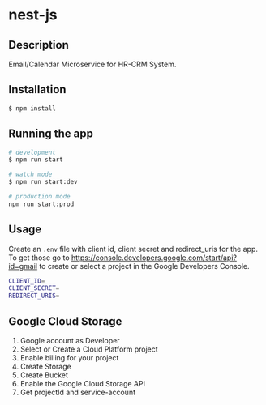 # nest-js

## Description

Email/Calendar Microservice for HR-CRM System.

## Installation

```bash
$ npm install
```

## Running the app

```bash
# development
$ npm run start

# watch mode
$ npm run start:dev

# production mode
npm run start:prod
```

## Usage

Create an `.env` file with client id, client secret and redirect_uris for the app. To get those go to https://console.developers.google.com/start/api?id=gmail to create or select a project in the Google Developers Console.

```bash
CLIENT_ID=
CLIENT_SECRET=
REDIRECT_URIS=
```
## Google Cloud Storage
1) Google account as Developer
2) Select or Create a Cloud Platform project
3) Enable billing for your project
4) Create Storage
5) Create Bucket
6) Enable the Google Cloud Storage API
7) Get projectId and service-account
